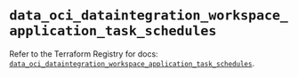 # `data_oci_dataintegration_workspace_application_task_schedules`

Refer to the Terraform Registry for docs: [`data_oci_dataintegration_workspace_application_task_schedules`](https://registry.terraform.io/providers/oracle/oci/6.18.0/docs/data-sources/dataintegration_workspace_application_task_schedules).
